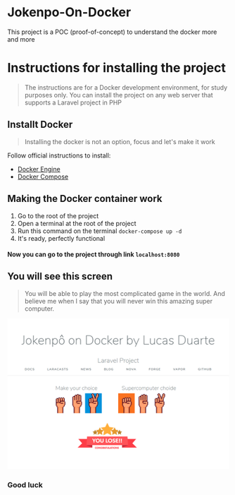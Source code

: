 # Jokenpo-On-Docker
This project is a POC (proof-of-concept) to understand the docker more and more

# Instructions for installing the project

> The instructions are for a Docker development environment, for study purposes only.
You can install the project on any web server that supports a Laravel project in PHP

## Installt Docker

> Installing the docker is not an option, focus and let's make it work


Follow official instructions to install:

-   [Docker Engine](https://docs.docker.com/engine/installation/)
-   [Docker Compose](https://docs.docker.com/compose/install/)

## Making the Docker container work

 1. Go to the root of the project
 2.  Open a terminal at the root of the project
 3.  Run this command on the terminal `docker-compose up -d`
 4.  It's ready, perfectly functional

#### Now you can go to the project through link `localhost:8080`

## You will see this screen

> You will be able to play the most complicated game in the world. And believe me when I say that you will never win this amazing super computer.

![Project view](https://github.com/lwwcas/Jokenpo-On-Docker/blob/master/project_view.png)

### Good luck
